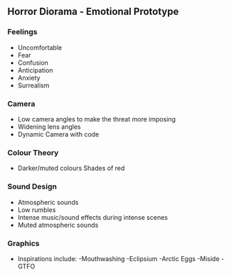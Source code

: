 ## Horror Diorama - Emotional Prototype

### Feelings
- Uncomfortable
- Fear
- Confusion
- Anticipation
- Anxiety
- Surrealism
### Camera
- Low camera angles to make the threat more imposing
- Widening lens angles
- Dynamic Camera with code

### Colour Theory
- Darker/muted colours
Shades of red

### Sound Design
- Atmospheric sounds
- Low rumbles
- Intense music/sound effects during intense scenes
- Muted atmospheric sounds

### Graphics
- Inspirations include:
-Mouthwashing
-Eclipsium
-Arctic Eggs
-Miside
-GTFO